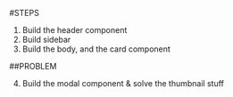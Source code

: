 #STEPS

1) Build the header component
2) Build sidebar
3) Build the body, and the card component

##PROBLEM

4) Build the modal component & solve the thumbnail stuff
